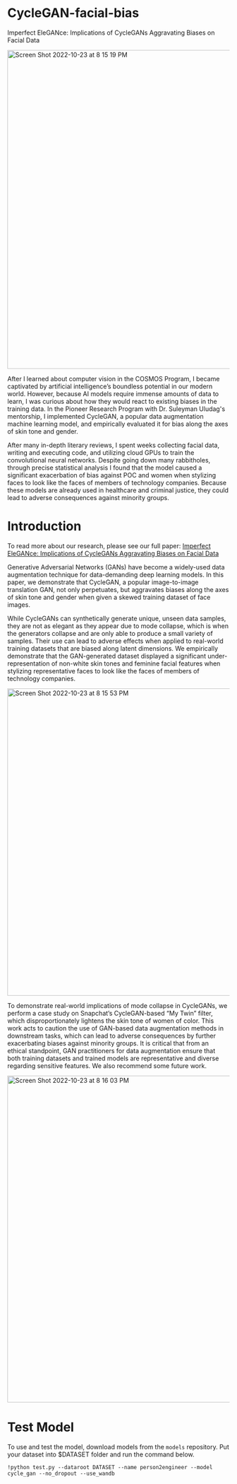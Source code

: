 # CycleGAN-facial-bias
Imperfect EleGANce: Implications of CycleGANs Aggravating Biases on Facial Data

<img width="721" alt="Screen Shot 2022-10-23 at 8 15 19 PM" src="https://user-images.githubusercontent.com/112785987/197441843-989ca160-d9ea-487a-96a9-9f62ac34784e.png">

After I learned about computer vision in the COSMOS Program, I became captivated by artificial intelligence’s boundless potential in our modern world. However, because AI models require immense amounts of data to learn, I was curious about how they would react to existing biases in the training data. In the Pioneer Research Program with Dr. Suleyman Uludag's mentorship, I implemented CycleGAN, a popular data augmentation machine learning model, and empirically evaluated it for bias along the axes of skin tone and gender. 

After many in-depth literary reviews, I spent weeks collecting facial data, writing and executing code, and utilizing cloud GPUs to train the convolutional neural networks. Despite going down many rabbitholes, through precise statistical analysis I found that the model caused a significant exacerbation of bias against POC and women when stylizing faces to look like the faces of members of technology companies. Because these models are already used in healthcare and criminal justice, they could lead to adverse consequences against minority groups. 

# Introduction

To read more about our research, please see our full paper: [Imperfect EleGANce: Implications of CycleGANs Aggravating Biases on Facial Data](/research_paper.pdf)

Generative Adversarial Networks (GANs) have become a widely-used data augmentation technique for data-demanding deep learning models. In this paper, we demonstrate that CycleGAN, a popular image-to-image translation GAN, not only perpetuates, but aggravates biases along the axes of skin tone and gender when given a skewed training dataset of face images. 

While CycleGANs can synthetically generate unique, unseen data samples, they are not as elegant as they appear due to mode collapse, which is when the generators collapse and are only able to produce a small variety of samples. Their use can lead to adverse effects when applied to real-world training datasets that are biased along latent dimensions. We empirically demonstrate that the GAN-generated dataset displayed a significant under-representation of non-white skin tones and feminine facial features when stylizing representative faces to look like the faces of members of technology companies. 

<img width="695" alt="Screen Shot 2022-10-23 at 8 15 53 PM" src="https://user-images.githubusercontent.com/112785987/197441870-e8bed3f7-85b6-4d38-bcc0-e6123b208384.png">

To demonstrate real-world implications of mode collapse in CycleGANs, we perform a case study on Snapchat’s CycleGAN-based “My Twin” filter, which disproportionately lightens the skin tone of women of color. This work acts to caution the use of GAN-based data augmentation methods in downstream tasks, which can lead to adverse consequences by further exacerbating biases against minority groups. It is critical that from an ethical standpoint, GAN practitioners for data augmentation ensure that both training datasets and trained models are representative and diverse regarding sensitive features. We also recommend some future work.

<img width="739" alt="Screen Shot 2022-10-23 at 8 16 03 PM" src="https://user-images.githubusercontent.com/112785987/197441882-4086fa96-8bbe-4a4c-9d7c-d15c92fbe356.png">


# Test Model

To use and test the model, download models from the `models` repository. Put your dataset into $DATASET folder and run the command below.

```!python test.py --dataroot DATASET --name person2engineer --model cycle_gan --no_dropout --use_wandb```
